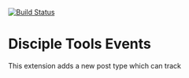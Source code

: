 [![Build Status](https://travis-ci.com/DiscipleTools/disciple-tools-events.svg?branch=master)](https://travis-ci.com/DiscipleTools/disciple-tools-cevents)

# Disciple Tools Events

This extension adds a new post type which can track 
